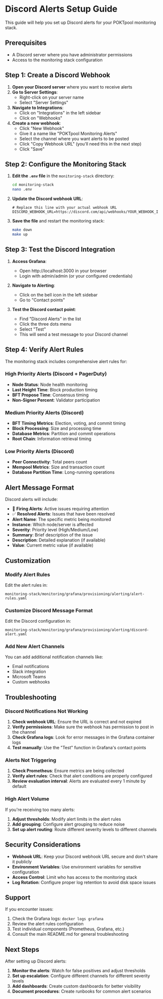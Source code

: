 # Discord Alerts Setup Guide

This guide will help you set up Discord alerts for your POKTpool monitoring stack.

## Prerequisites

- A Discord server where you have administrator permissions
- Access to the monitoring stack configuration

## Step 1: Create a Discord Webhook

1. **Open your Discord server** where you want to receive alerts
2. **Go to Server Settings**:
   - Right-click on your server name
   - Select "Server Settings"
3. **Navigate to Integrations**:
   - Click on "Integrations" in the left sidebar
   - Click on "Webhooks"
4. **Create a new webhook**:
   - Click "New Webhook"
   - Give it a name like "POKTpool Monitoring Alerts"
   - Select the channel where you want alerts to be posted
   - Click "Copy Webhook URL" (you'll need this in the next step)
   - Click "Save"

## Step 2: Configure the Monitoring Stack

1. **Edit the `.env` file** in the `monitoring-stack` directory:
   ```bash
   cd monitoring-stack
   nano .env
   ```

2. **Update the Discord webhook URL**:
   ```env
   # Replace this line with your actual webhook URL
   DISCORD_WEBHOOK_URL=https://discord.com/api/webhooks/YOUR_WEBHOOK_ID/YOUR_WEBHOOK_TOKEN
   ```

3. **Save the file** and restart the monitoring stack:
   ```bash
   make down
   make up
   ```

## Step 3: Test the Discord Integration

1. **Access Grafana**:
   - Open http://localhost:3000 in your browser
   - Login with admin/admin (or your configured credentials)

2. **Navigate to Alerting**:
   - Click on the bell icon in the left sidebar
   - Go to "Contact points"

3. **Test the Discord contact point**:
   - Find "Discord Alerts" in the list
   - Click the three dots menu
   - Select "Test"
   - This will send a test message to your Discord channel

## Step 4: Verify Alert Rules

The monitoring stack includes comprehensive alert rules for:

### High Priority Alerts (Discord + PagerDuty)
- **Node Status**: Node health monitoring
- **Last Height Time**: Block production timing
- **BFT Propose Time**: Consensus timing
- **Non-Signer Percent**: Validator participation

### Medium Priority Alerts (Discord)
- **BFT Timing Metrics**: Election, voting, and commit timing
- **Block Processing**: Size and processing time
- **Database Metrics**: Partition and commit operations
- **Root Chain**: Information retrieval timing

### Low Priority Alerts (Discord)
- **Peer Connectivity**: Total peers count
- **Mempool Metrics**: Size and transaction count
- **Database Partition Time**: Long-running operations

## Alert Message Format

Discord alerts will include:
- 🔴 **Firing Alerts**: Active issues requiring attention
- ✅ **Resolved Alerts**: Issues that have been resolved
- **Alert Name**: The specific metric being monitored
- **Instance**: Which node/server is affected
- **Severity**: Priority level (High/Medium/Low)
- **Summary**: Brief description of the issue
- **Description**: Detailed explanation (if available)
- **Value**: Current metric value (if available)

## Customization

### Modify Alert Rules
Edit the alert rules in:
```
monitoring-stack/monitoring/grafana/provisioning/alerting/alert-rules.yaml
```

### Customize Discord Message Format
Edit the Discord configuration in:
```
monitoring-stack/monitoring/grafana/provisioning/alerting/discord-alert.yaml
```

### Add New Alert Channels
You can add additional notification channels like:
- Email notifications
- Slack integration
- Microsoft Teams
- Custom webhooks

## Troubleshooting

### Discord Notifications Not Working
1. **Check webhook URL**: Ensure the URL is correct and not expired
2. **Verify permissions**: Make sure the webhook has permission to post in the channel
3. **Check Grafana logs**: Look for error messages in the Grafana container logs
4. **Test manually**: Use the "Test" function in Grafana's contact points

### Alerts Not Triggering
1. **Check Prometheus**: Ensure metrics are being collected
2. **Verify alert rules**: Check that alert conditions are properly configured
3. **Review evaluation interval**: Alerts are evaluated every 1 minute by default

### High Alert Volume
If you're receiving too many alerts:
1. **Adjust thresholds**: Modify alert limits in the alert rules
2. **Add grouping**: Configure alert grouping to reduce noise
3. **Set up alert routing**: Route different severity levels to different channels

## Security Considerations

- **Webhook URL**: Keep your Discord webhook URL secure and don't share it publicly
- **Environment Variables**: Use environment variables for sensitive configuration
- **Access Control**: Limit who has access to the monitoring stack
- **Log Rotation**: Configure proper log retention to avoid disk space issues

## Support

If you encounter issues:
1. Check the Grafana logs: `docker logs grafana`
2. Review the alert rules configuration
3. Test individual components (Prometheus, Grafana, etc.)
4. Consult the main README.md for general troubleshooting

## Next Steps

After setting up Discord alerts:
1. **Monitor the alerts**: Watch for false positives and adjust thresholds
2. **Set up escalation**: Configure different channels for different severity levels
3. **Add dashboards**: Create custom dashboards for better visibility
4. **Document procedures**: Create runbooks for common alert scenarios
